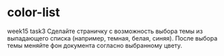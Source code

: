 # color-list
week15 task3
Сделайте страничку с возможность выбора темы из выпадающего списка (например, темная, белая, синяя). После выбора темы меняйте фон документа согласно выбранному цвету.